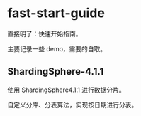 # fast-start-guide

直接明了：快速开始指南。  

主要记录一些 demo，需要的自取。  

## ShardingSphere-4.1.1

使用 ShardingSphere4.1.1 进行数据分片。  

自定义分库、分表算法，实现按日期进行分表。  

